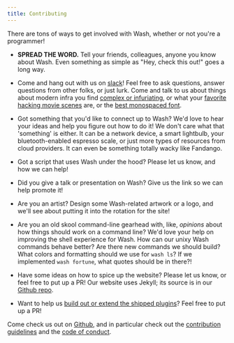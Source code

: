 ```yaml
---
title: Contributing
---
```


There are tons of ways to get involved with Wash, whether or not you're a programmer!

- **SPREAD THE WORD.** Tell your friends, colleagues, anyone you know about Wash. Even something as simple as "Hey, check this out!" goes a long way.

- Come and hang out with us on [slack](https://puppetcommunity.slack.com/app_redirect?channel=wash)! Feel free to ask questions, answer questions from other folks, or just lurk. Come and talk to us about things about modern infra you find [complex or infuriating](https://landscape.cncf.io/), or what your [favorite hacking movie scenes](https://www.youtube.com/watch?v=u1ds9ceg-vy) are, or the [best monospaced font](https://fonts.google.com/specimen/inconsolata).

- Got something that you'd like to connect up to Wash? We'd love to hear your ideas and help you figure out how to do it! We don't care what that 'something' is either. It can be a network device, a smart lightbulb, your bluetooth-enabled espresso scale, or just more types of resources from cloud providers. It can even be something totally wacky like Fandango.

- Got a script that uses Wash under the hood? Please let us know, and how we can help!

- Did you give a talk or presentation on Wash? Give us the link so we can help promote it!

- Are you an artist? Design some Wash-related artwork or a logo, and we'll see about putting it into the rotation for the site!

- Are you an old skool command-line gearhead with, like, *opinions* about how things should work on a command line? We'd love your help on improving the shell experience for Wash. How can our unixy Wash commands behave better? Are there new commands we should build? What colors and formatting should we use for `wash ls`? If we implemented `wash fortune`, what quotes should be in there?!

- Have some ideas on how to spice up the website? Please let us know, or feel free to put up a PR! Our website uses Jekyll; its source is in our [Github repo](https://github.com/puppetlabs/wash/tree/main/docs).

- Want to help us [build out or extend the shipped plugins](https://github.com/puppetlabs/wash/blob/main/CORE_PLUGIN_DEVELOPMENT.md)? Feel free to put up a PR!

Come check us out on [Github](https://github.com/puppetlabs/wash), and in particular check out the [contribution guidelines](https://github.com/puppetlabs/wash/blob/main/contributing.md) and the [code of conduct](https://github.com/puppetlabs/wash/blob/main/code_of_conduct.md).
